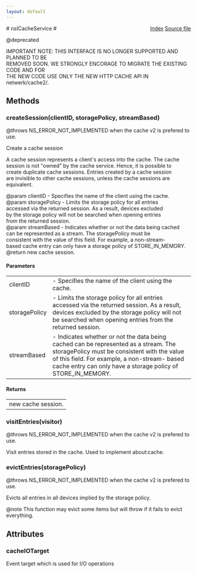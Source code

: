 ```yaml
---
layout: default
---
```

<div class='links' style='float:right'><a href="../index.html">Index</a>
<a href="http://dxr.mozilla.org/mozilla-central/source/netwerk/cache/nsICacheService.idl">Source file</a>
</div>
# nsICacheService #
  
@deprecated  
  
IMPORTANT NOTE: THIS INTERFACE IS NO LONGER SUPPORTED AND PLANNED TO BE  
REMOVED SOON. WE STRONGLY ENCORAGE TO MIGRATE THE EXISTING CODE AND FOR  
THE NEW CODE USE ONLY THE NEW HTTP CACHE API IN netwerk/cache2/.  
  

## Methods ##

### createSession(clientID, storagePolicy, streamBased) ###
  
@throws NS_ERROR_NOT_IMPLEMENTED when the cache v2 is prefered to use.  
  
Create a cache session  
  
A cache session represents a client's access into the cache.  The cache  
session is not "owned" by the cache service.  Hence, it is possible to  
create duplicate cache sessions.  Entries created by a cache session  
are invisible to other cache sessions, unless the cache sessions are  
equivalent.  
  
@param clientID - Specifies the name of the client using the cache.  
@param storagePolicy - Limits the storage policy for all entries  
  accessed via the returned session.  As a result, devices excluded  
  by the storage policy will not be searched when opening entries  
  from the returned session.  
@param streamBased - Indicates whether or not the data being cached  
  can be represented as a stream.  The storagePolicy must be   
  consistent with the value of this field.  For example, a non-stream-  
  based cache entry can only have a storage policy of STORE_IN_MEMORY.  
@return new cache session.  
  

#### Parameters ####

<table>

<tr>
<td>clientID</td>
<td>- Specifies the name of the client using the cache.  
</td>
</tr>

<tr>
<td>storagePolicy</td>
<td>- Limits the storage policy for all entries  
  accessed via the returned session.  As a result, devices excluded  
  by the storage policy will not be searched when opening entries  
  from the returned session.  
</td>
</tr>

<tr>
<td>streamBased</td>
<td>- Indicates whether or not the data being cached  
  can be represented as a stream.  The storagePolicy must be   
  consistent with the value of this field.  For example, a non-stream-  
  based cache entry can only have a storage policy of STORE_IN_MEMORY.  
</td>
</tr>

</table>

#### Returns ####

<table>

<tr>
<td>new cache session.  
</td>
</tr>

</table>

### visitEntries(visitor) ###
  
@throws NS_ERROR_NOT_IMPLEMENTED when the cache v2 is prefered to use.  
  
Visit entries stored in the cache.  Used to implement about:cache.  
  

### evictEntries(storagePolicy) ###
  
@throws NS_ERROR_NOT_IMPLEMENTED when the cache v2 is prefered to use.  
  
Evicts all entries in all devices implied by the storage policy.  
  
@note This function may evict some items but will throw if it fails to evict  
      everything.  
  

## Attributes ##

### cacheIOTarget ###
  
Event target which is used for I/O operations  
  
